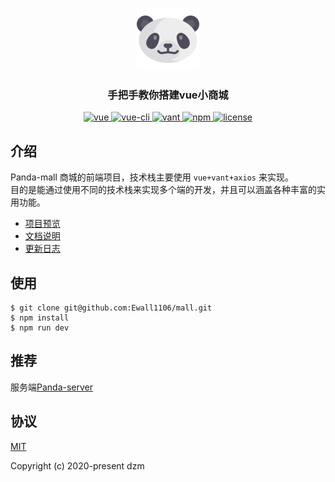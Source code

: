 <p align="center">
  <img width="100" height="100" src="https://raw.githubusercontent.com/Ewall1106/panda-vue-template/master/src/assets/logo.png">
  <h3  align="center">手把手教你搭建vue小商城</h3>
</p>

<p align="center">
  <a href="https://github.com/vuejs/vue">
    <img src="https://img.shields.io/badge/vue-2.6.11-brightgreen.svg" alt="vue">
  </a>
   <a href="https://cli.vuejs.org/guide/">
    <img src="https://img.shields.io/badge/@vue/cli-4.2.3-brightgreen.svg" alt="vue-cli">
  </a>
    <a href="https://youzan.github.io/vant/#/zh-CN/">
    <img src="https://img.shields.io/badge/vant-2.7.0-brightgreen.svg" alt="vant">
  </a>
   <a href="https://www.npmjs.com/">
    <img src="https://img.shields.io/badge/npm-6.9.0-brightgreen.svg" alt="npm">
  </a>
  <a href="https://github.com/Ewall1106/panda-vue-template/blob/master/LICENSE">
    <img src="https://img.shields.io/github/license/mashape/apistatus.svg" alt="license">
  </a>
</p>

## 介绍

Panda-mall 商城的前端项目，技术栈主要使用 `vue+vant+axios` 来实现。  
目的是能通过使用不同的技术栈来实现多个端的开发，并且可以涵盖各种丰富的实用功能。

- [项目预览](https://mall.xwhx.top/)
- [文档说明](https://docs.xwhx.top/base/)
- [更新日志](https://github.com/Ewall1106/mall/blob/master/changelog.md)

## 使用

```
$ git clone git@github.com:Ewall1106/mall.git
$ npm install
$ npm run dev
```

## 推荐

服务端[Panda-server](https://github.com/Ewall1106/panda-server)

## 协议

[MIT](https://github.com/Ewall1106/mall/blob/master/LICENSE)

Copyright (c) 2020-present dzm
